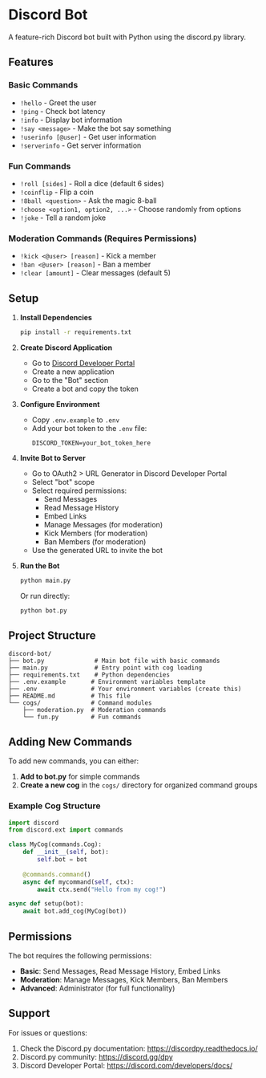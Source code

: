 # Discord Bot

A feature-rich Discord bot built with Python using the discord.py library.

## Features

### Basic Commands
- `!hello` - Greet the user
- `!ping` - Check bot latency
- `!info` - Display bot information
- `!say <message>` - Make the bot say something
- `!userinfo [@user]` - Get user information
- `!serverinfo` - Get server information

### Fun Commands
- `!roll [sides]` - Roll a dice (default 6 sides)
- `!coinflip` - Flip a coin
- `!8ball <question>` - Ask the magic 8-ball
- `!choose <option1, option2, ...>` - Choose randomly from options
- `!joke` - Tell a random joke

### Moderation Commands (Requires Permissions)
- `!kick <@user> [reason]` - Kick a member
- `!ban <@user> [reason]` - Ban a member
- `!clear [amount]` - Clear messages (default 5)

## Setup

1. **Install Dependencies**
   ```bash
   pip install -r requirements.txt
   ```

2. **Create Discord Application**
   - Go to [Discord Developer Portal](https://discord.com/developers/applications)
   - Create a new application
   - Go to the "Bot" section
   - Create a bot and copy the token

3. **Configure Environment**
   - Copy `.env.example` to `.env`
   - Add your bot token to the `.env` file:
     ```
     DISCORD_TOKEN=your_bot_token_here
     ```

4. **Invite Bot to Server**
   - Go to OAuth2 > URL Generator in Discord Developer Portal
   - Select "bot" scope
   - Select required permissions:
     - Send Messages
     - Read Message History
     - Embed Links
     - Manage Messages (for moderation)
     - Kick Members (for moderation)
     - Ban Members (for moderation)
   - Use the generated URL to invite the bot

5. **Run the Bot**
   ```bash
   python main.py
   ```
   
   Or run directly:
   ```bash
   python bot.py
   ```

## Project Structure

```
discord-bot/
├── bot.py              # Main bot file with basic commands
├── main.py             # Entry point with cog loading
├── requirements.txt    # Python dependencies
├── .env.example       # Environment variables template
├── .env               # Your environment variables (create this)
├── README.md          # This file
└── cogs/              # Command modules
    ├── moderation.py  # Moderation commands
    └── fun.py         # Fun commands
```

## Adding New Commands

To add new commands, you can either:

1. **Add to bot.py** for simple commands
2. **Create a new cog** in the `cogs/` directory for organized command groups

### Example Cog Structure

```python
import discord
from discord.ext import commands

class MyCog(commands.Cog):
    def __init__(self, bot):
        self.bot = bot
    
    @commands.command()
    async def mycommand(self, ctx):
        await ctx.send("Hello from my cog!")

async def setup(bot):
    await bot.add_cog(MyCog(bot))
```

## Permissions

The bot requires the following permissions:
- **Basic**: Send Messages, Read Message History, Embed Links
- **Moderation**: Manage Messages, Kick Members, Ban Members
- **Advanced**: Administrator (for full functionality)

## Support

For issues or questions:
1. Check the Discord.py documentation: https://discordpy.readthedocs.io/
2. Discord.py community: https://discord.gg/dpy
3. Discord Developer Portal: https://discord.com/developers/docs/